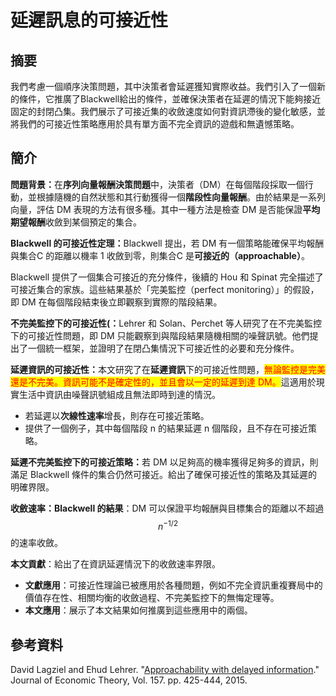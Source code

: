 # 延遲訊息的可接近性

## 摘要

我們考慮一個順序決策問題，其中決策者會延遲獲知實際收益。我們引入了一個新的條件，它推廣了Blackwell給出的條件，並確保決策者在延遲的情況下能夠接近固定的封閉凸集。我們展示了可接近集的收斂速度如何對資訊滯後的變化敏感，並將我們的可接近性策略應用於具有單方面不完全資訊的遊戲和無遺憾策略。

## 簡介

&#x20;**問題背景：**&#x5728;**序列向量報酬決策問題**中，決策者（DM）在每個階段採取一個行動，並根據隨機的自然狀態和其行動獲得一個**階段性向量報酬**。由於結果是一系列向量，評估 DM 表現的方法有很多種。其中一種方法是檢查 DM 是否能保證**平均期望報酬**收斂到某個預定的集合。

&#x20;**Blackwell 的可接近性定理：**&#x42;lackwell 提出，若 DM 有一個策略能確保平均報酬與集合C 的距離以機率 1 收斂到零，則集合C 是**可接近的（approachable）**。

Blackwell 提供了一個集合可接近的充分條件，後續的 Hou 和 Spinat 完全描述了可接近集合的家族。這些結果基於「完美監控（perfect monitoring）」的假設，即 DM 在每個階段結束後立即觀察到實際的階段結果。

**不完美監控下的可接近性(：**&#x4C;ehrer 和 Solan、Perchet 等人研究了在不完美監控下的可接近性問題，即 DM 只能觀察到與階段結果隨機相關的噪聲訊號。他們提出了一個統一框架，並證明了在閉凸集情況下可接近性的必要和充分條件。

**延遲資訊的可接近性：**&#x672C;文研究了在**延遲資訊**下的可接近性問題，<mark style="color:red;">無論監控是完美還是不完美。資訊可能不是確定性的，並且會以一定的延遲到達 DM。</mark>這適用於現實生活中資訊由噪聲訊號組成且無法即時到達的情況。

* 若延遲以**次線性速率**增長，則存在可接近策略。
* 提供了一個例子，其中每個階段 n 的結果延遲 n 個階段，且不存在可接近策略。

**延遲不完美監控下的可接近策略：**&#x82E5; DM 以足夠高的機率獲得足夠多的資訊，則滿足 Blackwell 條件的集合仍然可接近。給出了確保可接近性的策略及其延遲的明確界限。

**收斂速率：Blackwell 的結果**：DM 可以保證平均報酬與目標集合的距離以不超過 $$n^{−1/2}$$ 的速率收斂。

**本文貢獻**：給出了在資訊延遲情況下的收斂速率界限。

* **文獻應用**：可接近性理論已被應用於各種問題，例如不完全資訊重複賽局中的價值存在性、相關均衡的收斂過程、不完美監控下的無悔定理等。
* **本文應用**：展示了本文結果如何推廣到這些應用中的兩個。



## 參考資料

David Lagziel and Ehud Lehrer. "[Approachability with delayed information](https://www.sciencedirect.com/science/article/pii/S0022053115000125)." Journal of Economic Theory, Vol. 157. pp. 425-444, 2015.
